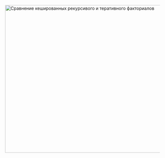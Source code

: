 <img width="640" height="480" alt="Сравнение кешированных рекурсивого и теративного факториалов" src="https://github.com/user-attachments/assets/a6b8598f-93ea-4a85-b1ae-4d3b1767f391" />
